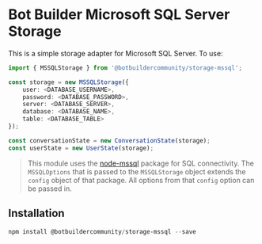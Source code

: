 # Bot Builder Microsoft SQL Server Storage

This is a simple storage adapter for Microsoft SQL Server. To use:


```typescript
import { MSSQLStorage } from '@botbuildercommunity/storage-mssql';

const storage = new MSSQLStorage({ 
    user: <DATABASE_USERNAME>,
    password: <DATABASE_PASSWORD>,
    server: <DATABASE_SERVER>,
    database: <DATABASE_NAME>,
    table: <DATABASE_TABLE>
});

const conversationState = new ConversationState(storage);
const userState = new UserState(storage);
```

> This module uses the [node-mssql](https://www.npmjs.com/package/mssql) package for SQL connectivity. The `MSSQLOptions` that is passed to the `MSSQLStorage` object extends the `config` object of that package. All options from that `config` option can be passed in.

## Installation

```powershell
npm install @botbuildercommunity/storage-mssql --save
```
